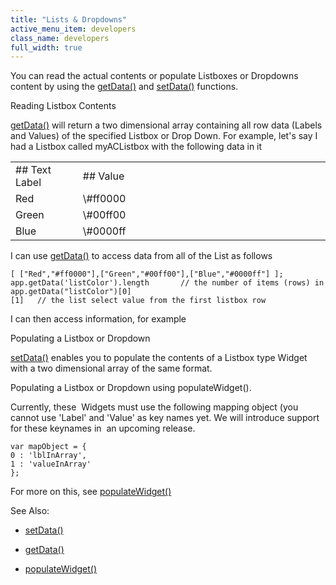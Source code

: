 ```yaml
---
title: "Lists & Dropdowns"
active_menu_item: developers
class_name: developers
full_width: true
---
```



You can read the actual contents or populate Listboxes or Dropdowns content by using the [getData()](../../../../client-api/widget-data-state-manipulation/getdata.htm) and [setData()](../../../../client-api/widget-data-state-manipulation/setdata.htm) functions.

Reading Listbox Contents

[getData()](../../../../client-api/widget-data-state-manipulation/getdata.htm) will return a two dimensional array containing all row data (Labels and Values) of the specified Listbox or Drop Down. For example, let's say I had a Listbox called myACListbox with the following data in it

<table>
<tr>
<td width="97">
## Text Label

</td>
<td width="16">
</td>
<td width="767">
## Value

</td>
</tr>
<tr>
<td width="97">
Red

</td>
<td width="16">
</td>
<td width="767">
\#ff0000

</td>
</tr>
<tr>
<td width="97">
Green

</td>
<td width="16">
</td>
<td width="767">
\#00ff00

</td>
</tr>
<tr>
<td width="97">
Blue

</td>
<td width="16">
</td>
<td width="767">
\#0000ff

</td>
</tr>
</table>

I can use [getData()](../../../../client-api/widget-data-state-manipulation/getdata.htm) to access data from all of the List as follows

    [ ["Red","#ff0000"],["Green","#00ff00"],["Blue","#0000ff"] ];
    app.getData('listColor').length       // the number of items (rows) in the listbox
    app.getData("listColor")[0][1]   // the list select value from the first listbox row
   

I can then access information, for example

Populating a Listbox or Dropdown

[setData()](../../../../client-api/widget-data-state-manipulation/setdata.htm) enables you to populate the contents of a Listbox type Widget with a two dimensional array of the same format.

Populating a Listbox or Dropdown using populateWidget().

Currently, these  Widgets must use the following mapping object (you cannot use 'Label' and 'Value' as key names yet. We will introduce support for these keynames in  an upcoming release.

    var mapObject = {
    0 : 'lblInArray',
    1 : 'valueInArray'
    };
   

For more on this, see [populateWidget()](../../../../client-api/widget-data-state-manipulation/populatewidget()/index.htm)

See Also:

 - [setData()](../../../../client-api/widget-data-state-manipulation/setdata.htm)

 - [getData()](../../../../client-api/widget-data-state-manipulation/getdata.htm)

 - [populateWidget()](../../../../client-api/widget-data-state-manipulation/populatewidget()/index.htm)

